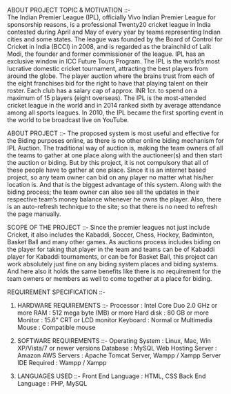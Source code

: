 ABOUT PROJECT TOPIC & MOTIVATION ::-                 
           The Indian Premier League (IPL), officially Vivo Indian Premier League for sponsorship reasons, is a professional Twenty20 cricket league in India contested during April and May of every year by teams representing Indian cities and some states. The league was founded by the Board of Control for Cricket in India (BCCI) in 2008, and is regarded as the brainchild of Lalit Modi, the founder and former commissioner of the league. IPL has an exclusive window in ICC Future Tours Program. The IPL is the world’s most lucrative domestic cricket tournament, attracting the best players from around the globe. The player auction where the brains trust from each of the eight franchises bid for the right to have that playing talent on their roster. Each club has a salary cap of approx. INR 1cr. to spend on a maximum of 15 players (eight overseas).
The IPL is the most-attended cricket league in the world and in 2014 ranked sixth by average attendance among all sports leagues. In 2010, the IPL became the first sporting event in the world to be broadcast live on YouTube.

ABOUT PROJECT ::-
The proposed system is most useful and effective for the Biding purposes online, as there is no other online biding mechanism for IPL Auction. The traditional way of auction is, making the team owners of all the teams to gather at one place along with the auctioneer(s) and then start the auction or biding. But by this project, it is not compulsory that all of these people have to gather at one place. Since it is an internet based project, so any team owner can bid on any player no matter what his/her location is. And that is the biggest advantage of this system. Along with the biding process; the team owner can also see all the updates in their respective team’s money balance whenever he owns the player. Also, there is an auto-refresh technique to the site; so that there is no need to refresh the page manually.

SCOPE OF THE PROJECT ::-
Since the premier leagues not just include Cricket, it also includes the Kabaddi, Soccer, Chess, Hockey, Badminton, Basket Ball and many other games. As auctions process includes biding on the player for taking that player in the team and teams can be of Kabaddi player for Kabaddi tournaments, or can be for Basket Ball, this project can work absolutely just fine on any biding system places and biding systems. And here also it holds the same benefits like there is no requirement for the team owners or members as well to come together at a place for biding.

REQUIREMENT SPECIFICATION ::-
1.    HARDWARE REQUIREMENTS ::-
Processor			: 	Intel Core Duo 2.0 GHz or more
RAM				: 	512 mega byte	 (MB) or more
Hard disk		         	:	80 GB or more
Monitor			        :	15.6” CRT or LCD monitor
Keyboard			        :	Normal or Multimedia
Mouse				:	Compatible mouse


2.    SOFTWARE REQUIREMENTS ::- 
Operating System 		:        Linux, Mac, Win XP/Vista/7 or newer versions
Database               		:        MySQL 
Web Hosting Server	:        Amazon AWS
Servers                  		:        Apache Tomcat Server, Wampp / Xampp Server
IDE Required	      		:        Wampp / Xampp

3.    LANGUAGES USED ::-
Front End Language	:        HTML, CSS
Back End Language		:        PHP, MySQL
